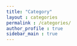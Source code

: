 ```yaml
---
title: "Category"
layout : categories
permalink : /categories/
author_profile : true
sidebar_main : true
---
```

